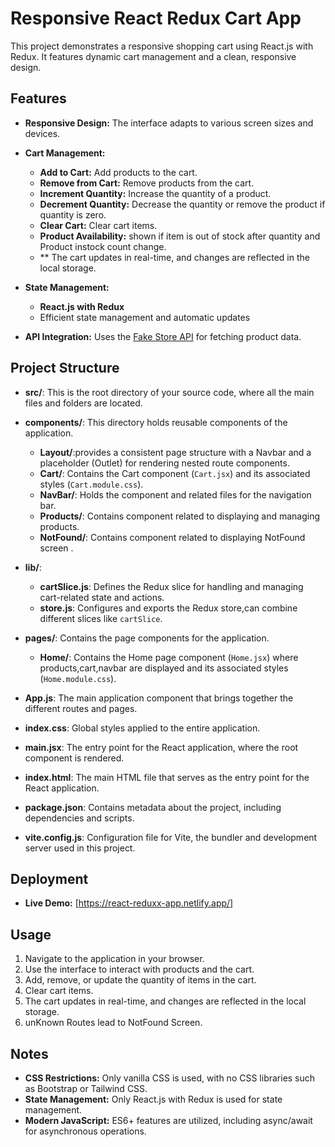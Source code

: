 # Responsive React Redux Cart App
 This project demonstrates a responsive shopping cart using React.js with Redux. It features dynamic cart management and a clean, responsive design.
 
## Features

- **Responsive Design:** The interface adapts to various screen sizes and devices.
- **Cart Management:**
  - **Add to Cart:** Add products to the cart.
  - **Remove from Cart:** Remove products from the cart.
  - **Increment Quantity:** Increase the quantity of a product.
  - **Decrement Quantity:** Decrease the quantity or remove the product if quantity is zero.
  - **Clear Cart:** Clear cart items.
  - **Product Availability:** shown if item is out of stock after quantity and Product instock count change.
  - ** The cart updates in real-time, and changes are reflected in the local storage.

- **State Management:**
  - **React.js with Redux** 
  - Efficient state management and automatic updates
- **API Integration:** Uses the [Fake Store API](https://fakestoreapi.com/products) for fetching product data.

## Project Structure

- **src/**: This is the root directory of your source code, where all the main files and folders are located.
    
- **components/**: This directory holds reusable components of the application.
  - **Layout/**:provides a consistent page structure with a Navbar and a placeholder (Outlet) for rendering nested route components.
  - **Cart/**: Contains the Cart component (`Cart.jsx`) and its associated styles (`Cart.module.css`).
  - **NavBar/**: Holds the component and related files for the navigation bar.
  - **Products/**: Contains component related to displaying and managing products.
  - **NotFound/**: Contains component related to displaying NotFound screen .
  
- **lib/**: 
  - **cartSlice.js**: Defines the Redux slice for handling and managing cart-related state and actions.
  - **store.js**: Configures and exports the Redux store,can combine different slices like `cartSlice`.

- **pages/**: Contains the page components for the application.
  - **Home/**: Contains the Home page component (`Home.jsx`) where products,cart,navbar are displayed and its associated styles (`Home.module.css`).

- **App.js**: The main application component that brings together the different routes and pages.
  
- **index.css**: Global styles applied to the entire application.
  
- **main.jsx**: The entry point for the React application, where the root component is rendered.
  
- **index.html**: The main HTML file that serves as the entry point for the React application.

- **package.json**: Contains metadata about the project, including dependencies and scripts.

- **vite.config.js**: Configuration file for Vite, the bundler and development server used in this project.


## Deployment

- **Live Demo:** [https://react-reduxx-app.netlify.app/]

## Usage

1. Navigate to the application in your browser.
2. Use the interface to interact with products and the cart.
3. Add, remove, or update the quantity of items in the cart.
4. Clear cart items. 
5. The cart updates in real-time, and changes are reflected in the local storage.
6. unKnown Routes lead to NotFound Screen.

## Notes

- **CSS Restrictions:** Only vanilla CSS is used, with no CSS libraries such as Bootstrap or Tailwind CSS.
- **State Management:** Only React.js with Redux is used for state management.
- **Modern JavaScript:** ES6+ features are utilized, including async/await for asynchronous operations.



